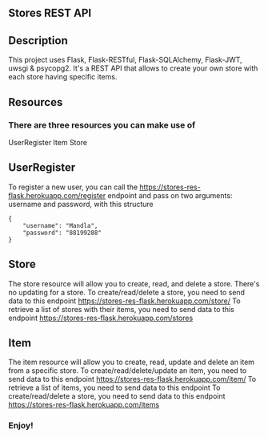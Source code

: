 ## Stores REST API

## Description

This project uses Flask, Flask-RESTful, Flask-SQLAlchemy, Flask-JWT, uwsgi & psycopg2. It's a REST API that allows to create your own store with each store having specific items.

## Resources

### There are three resources you can make use of

UserRegister
Item
Store

## UserRegister

To register a new user, you can call the https://stores-res-flask.herokuapp.com/register endpoint and pass on two arguments: username and password, with this structure

```
{
    "username": "Mandla",
    "password": "88199288"
}
```

## Store

The store resource will allow you to create, read, and delete a store. There's no updating for a store.
To create/read/delete a store, you need to send data to this endpoint https://stores-res-flask.herokuapp.com/store/<name>
To retrieve a list of stores with their items, you need to send data to this endpoint https://stores-res-flask.herokuapp.com/stores

## Item

The item resource will allow you to create, read, update and delete an item from a specific store.
To create/read/delete/update an item, you need to send data to this endpoint https://stores-res-flask.herokuapp.com/item/<name>
To retrieve a list of items, you need to send data to this endpoint To create/read/delete a store, you need to send data to this endpoint https://stores-res-flask.herokuapp.com/items

### Enjoy!
